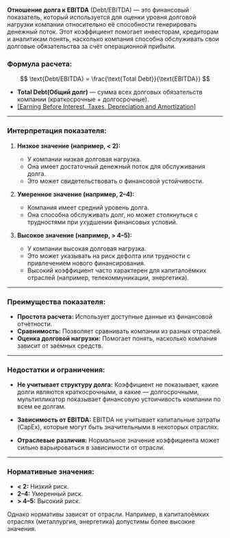 **Отношение долга к EBITDA** (Debt/EBITDA) — это финансовый показатель, который используется для оценки уровня долговой нагрузки компании относительно её способности генерировать денежный поток. Этот коэффициент помогает инвесторам, кредиторам и аналитикам понять, насколько компания способна обслуживать свои долговые обязательства за счёт операционной прибыли.

### Формула расчета:
$$
\text{Debt/EBITDA} = \frac{\text{Total Debt}}{\text{EBITDA}}
$$
- **Total Debt(Общий долг)** — сумма всех долговых обязательств компании (краткосрочные + долгосрочные).
- [[Earning Before Interest, Taxes, Depreciation and Amortization]](EBITDA)

---

### Интерпретация показателя:
1. **Низкое значение (например, < 2):**
   - У компании низкая долговая нагрузка.
   - Она имеет достаточный денежный поток для обслуживания долга.
   - Это может свидетельствовать о финансовой устойчивости.

2. **Умеренное значение (например, 2–4):**
   - Компания имеет средний уровень долга.
   - Она способна обслуживать долг, но может столкнуться с трудностями при ухудшении финансовых условий.

3. **Высокое значение (например, > 4–5):**
   - У компании высокая долговая нагрузка.
   - Это может указывать на риск дефолта или трудности с привлечением нового финансирования.
   - Высокий коэффициент часто характерен для капиталоёмких отраслей (например, телекоммуникации, энергетика).

---

### Преимущества показателя:
- **Простота расчета:** Использует доступные данные из финансовой отчётности.
- **Сравнимость:** Позволяет сравнивать компании из разных отраслей.
- **Оценка долговой нагрузки:** Помогает понять, насколько компания зависит от заёмных средств.

---

### Недостатки и ограничения:
* **Не учитывает структуру долга:** Коэффициент не показывает, какие долги являются краткосрочными, а какие — долгосрочными, мультипликатор показывает финансовую устоичивость компании по всем ее долгам.

* **Зависимость от EBITDA:** EBITDA не учитывает капитальные затраты (CapEx), которые могут быть значительными в некоторых отраслях.

* **Отраслевые различия:** Нормальное значение коэффициента может сильно варьироваться в зависимости от отрасли.

---

### Нормативные значения:
- **< 2:** Низкий риск.
- **2–4:** Умеренный риск.
- **> 4–5:** Высокий риск.

Однако нормативы зависят от отрасли. Например, в капиталоёмких отраслях (металлургия, энергетика) допустимы более высокие значения.
